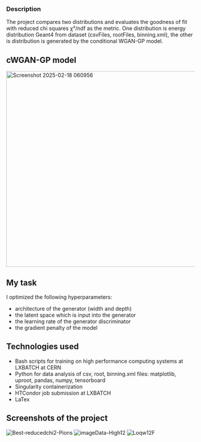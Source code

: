 ### Description
The project compares two distributions and evaluates the goodness of fit with reduced chi squares χ²/ndf as the metric. 
One distribution is energy distribution Geant4 from dataset  (csvFiles, rootFiles, binning.xml), the other is distribution is generated by the conditional WGAN-GP model.

## cWGAN-GP model
<img width="522" alt="Screenshot 2025-02-18 060956" src="https://github.com/user-attachments/assets/7ad32fbe-d213-438d-9925-ff8e1b1205dc" />


## My task
I optimized the following hyperparameters:
- architecture of the generator (width and depth)
- the latent space which is input into the generator
- the learning rate of the generator discriminator
- the gradient penalty of the model

## Technologies used
- Bash scripts for training on high performance computing systems at LXBATCH at CERN
- Python for data analysis of csv, root, binning.xml files: matplotlib, uproot, pandas, numpy, tensorboard
- Singularity containerization
- HTCondor job submission at LXBATCH
- LaTex

## Screenshots of the project
![Best-reducedchi2-Pions](https://github.com/user-attachments/assets/cc81a3ae-6c27-48f7-b9f9-a07359e1f4dd)
![imageData-High12](https://github.com/user-attachments/assets/f8bc903f-efcc-470b-9d3d-0f4102934e1a)
![Loqw12F](https://github.com/user-attachments/assets/09fda5cd-c612-4019-8b18-1b243f18967b)








 






